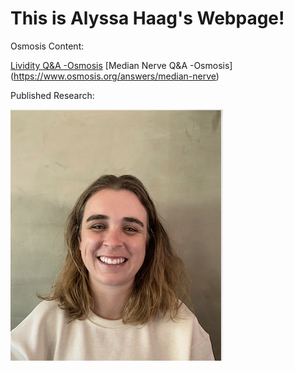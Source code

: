 # This is Alyssa Haag's Webpage!

Osmosis Content:

[Lividity Q&A -Osmosis](https://www.osmosis.org/answers/lividity)
[Median Nerve Q&A -Osmosis] (https://www.osmosis.org/answers/median-nerve)

Published Research:

![Me](/Pic2.png)


